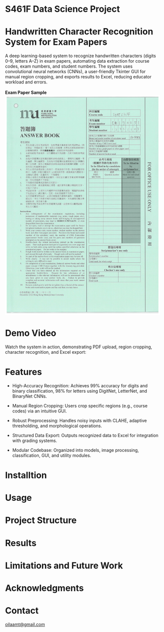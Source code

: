 # S461F Data Science Project
# Handwritten Character Recognition System for Exam Papers

A deep learning-based system to recognize handwritten characters (digits 0–9, letters A–Z) in exam papers, automating data extraction for course codes, exam numbers, and student numbers. The system uses convolutional neural networks (CNNs), a user-friendly Tkinter GUI for manual region cropping, and exports results to Excel, reducing educator workload and errors.
<br>
<br>**Exam Paper Sample**<br/>
![Exam_Paper](12531103-1.png)

# Demo Video
Watch the system in action, demonstrating PDF upload, region cropping, character recognition, and Excel export:

# Features
- High-Accuracy Recognition: Achieves 99% accuracy for digits and binary classification, 98% for letters using DigitNet, LetterNet, and BinaryNet CNNs.

- Manual Region Cropping: Users crop specific regions (e.g., course codes) via an intuitive GUI.

- Robust Preprocessing: Handles noisy inputs with CLAHE, adaptive thresholding, and morphological operations.
 
- Structured Data Export: Outputs recognized data to Excel for integration with grading systems.

- Modular Codebase: Organized into models, image processing, classification, GUI, and utility modules.


# Installtion

# Usage

# Project Structure

# Results

# Limitations and Future Work

# Acknowledgments

# Contact
oilaamt@gmail.com


